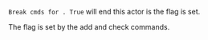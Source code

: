 `Break cmds for . True` will end this actor is the flag is set.

The flag is set by the add and check commands.

